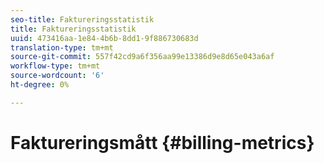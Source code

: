 ```yaml
---
seo-title: Faktureringsstatistik
title: Faktureringsstatistik
uuid: 473416aa-1e84-4b6b-8dd1-9f886730683d
translation-type: tm+mt
source-git-commit: 557f42cd9a6f356aa99e13386d9e8d65e043a6af
workflow-type: tm+mt
source-wordcount: '6'
ht-degree: 0%

---
```



# Faktureringsmått {#billing-metrics}

